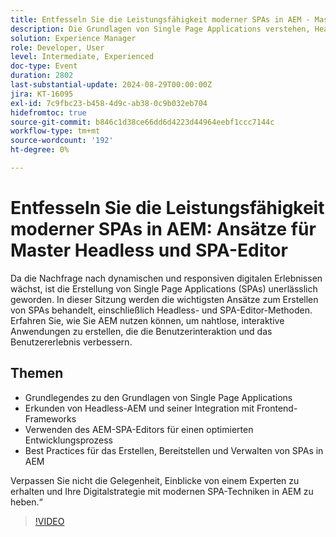 ```yaml
---
title: Entfesseln Sie die Leistungsfähigkeit moderner SPAs in AEM - Master Headless- und SPA-Editor-Ansätze
description: Die Grundlagen von Single Page Applications verstehen, Headless-AEM und seine Integration mit Frontend-Frameworks erkunden. Mit dem AEM-SPA-Editor für einen optimierten Entwicklungsprozess lassen sich Best Practices für das Erstellen, Bereitstellen und Verwalten von SPAs in AEMDon nicht verpassen, um Einblicke von einem Experten zu erhalten und Ihre Digitalstrategie mit modernen SPA-Techniken in AEM zu verbessern.“
solution: Experience Manager
role: Developer, User
level: Intermediate, Experienced
doc-type: Event
duration: 2802
last-substantial-update: 2024-08-29T00:00:00Z
jira: KT-16095
exl-id: 7c9fbc23-b458-4d9c-ab38-0c9b032eb704
hidefromtoc: true
source-git-commit: b846c1d38ce66dd6d4223d44964eebf1ccc7144c
workflow-type: tm+mt
source-wordcount: '192'
ht-degree: 0%

---
```


# Entfesseln Sie die Leistungsfähigkeit moderner SPAs in AEM: Ansätze für Master Headless und SPA-Editor

Da die Nachfrage nach dynamischen und responsiven digitalen Erlebnissen wächst, ist die Erstellung von Single Page Applications (SPAs) unerlässlich geworden. In dieser Sitzung werden die wichtigsten Ansätze zum Erstellen von SPAs behandelt, einschließlich Headless- und SPA-Editor-Methoden. Erfahren Sie, wie Sie AEM nutzen können, um nahtlose, interaktive Anwendungen zu erstellen, die die Benutzerinteraktion und das Benutzererlebnis verbessern.

## Themen

* Grundlegendes zu den Grundlagen von Single Page Applications
* Erkunden von Headless-AEM und seiner Integration mit Frontend-Frameworks
* Verwenden des AEM-SPA-Editors für einen optimierten Entwicklungsprozess
* Best Practices für das Erstellen, Bereitstellen und Verwalten von SPAs in AEM

Verpassen Sie nicht die Gelegenheit, Einblicke von einem Experten zu erhalten und Ihre Digitalstrategie mit modernen SPA-Techniken in AEM zu heben.“

>[!VIDEO](https://video.tv.adobe.com/v/3433168/?learn=on)
